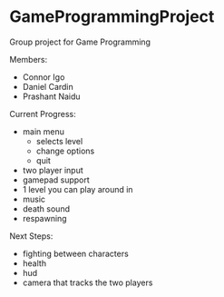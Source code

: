 # GameProgrammingProject
Group project for Game Programming


Members:
 - Connor Igo
 - Daniel Cardin
 - Prashant Naidu

Current Progress:
 - main menu
   - selects level
   - change options
   - quit
 - two player input
 - gamepad support
 - 1 level you can play around in
 - music
 - death sound
 - respawning

Next Steps:
 - fighting between characters
 - health
 - hud
 - camera that tracks the two players
